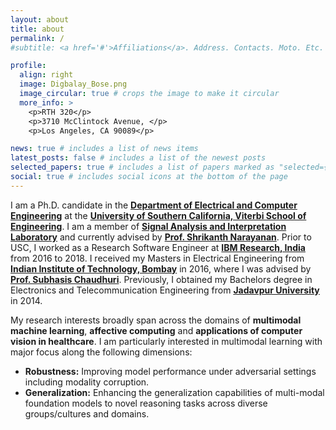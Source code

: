 ```yaml
---
layout: about
title: about
permalink: /
#subtitle: <a href='#'>Affiliations</a>. Address. Contacts. Moto. Etc.

profile:
  align: right
  image: Digbalay_Bose.png
  image_circular: true # crops the image to make it circular
  more_info: >
    <p>RTH 320</p>
    <p>3710 McClintock Avenue, </p>
    <p>Los Angeles, CA 90089</p>

news: true # includes a list of news items
latest_posts: false # includes a list of the newest posts
selected_papers: true # includes a list of papers marked as "selected={true}"
social: true # includes social icons at the bottom of the page
---
```


<p>
I am a Ph.D. candidate in the <a target="_blank" href="https://minghsiehece.usc.edu/"><b>Department of Electrical and Computer Engineering</b></a> at the <a target="_blank" href="https://viterbischool.usc.edu/"><b>University of Southern California, Viterbi School of Engineering</b></a>. I am a member of <a target="_blank" href="https://sail.usc.edu/"><b>Signal Analysis and Interpretation Laboratory</b></a> and currently advised by <a target="_blank" href="https://sail.usc.edu/people/shri.html"><b>Prof. Shrikanth Narayanan</b></a>. Prior to USC, I worked as a Research Software Engineer at <a target="_blank" href="https://research.ibm.com/labs/india/"><b>IBM Research, India</b></a> from 2016 to 2018. I received my Masters in Electrical Engineering from <a target="_blank" href="https://www.iitb.ac.in/"><b>Indian Institute of Technology, Bombay</b></a> in 2016, where I was advised by <a target="_blank" href="https://www.ee.iitb.ac.in/~sc/"><b>Prof. Subhasis Chaudhuri</b></a>. Previously, I obtained my Bachelors degree in Electronics and Telecommunication Engineering from <a target="_blank" href="http://www.jaduniv.edu.in/"><b>Jadavpur University</b></a> in 2014.
</p>


<p>
My research interests broadly span across the domains of <b>multimodal machine learning</b>, <b>affective computing</b> and <b>applications of computer vision in healthcare</b>. I am particularly interested in multimodal learning with major focus along the following dimensions:

<ul>
<li><b>Robustness:</b> Improving model performance under adversarial settings including modality corruption.</li>
<li><b>Generalization:</b> Enhancing the generalization capabilities of multi-modal foundation models to novel reasoning tasks across diverse groups/cultures and domains.</li>
</ul>
</p>



